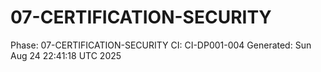 # 07-CERTIFICATION-SECURITY
Phase: 07-CERTIFICATION-SECURITY
CI: CI-DP001-004
Generated: Sun Aug 24 22:41:18 UTC 2025
